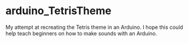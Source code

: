 # arduino_TetrisTheme
My attempt at recreating the Tetris theme in an Arduino.
I hope this could help teach beginners on how to make sounds with an Arduino.
